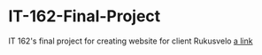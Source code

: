 # IT-162-Final-Project
IT 162's final project for creating website for client Rukusvelo
[a link](https://rukusvelo.com/IT-162-Final-Project/index.php)
